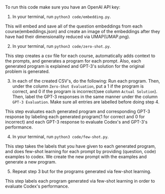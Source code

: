 To run this code make sure you have an OpenAI API key:

1. In your terminal, run `python3 code/embedding.py`.

This will embed and save all of the question embeddings from each course(embeddings.json) and create an image of the embeddings after they have had their         dimensionality reduced via UMAP(UMAP.png).

2. In your terminal, run `python3 code/zero-shot.py`.

This step creates a csv file for each course, automatically adds context to the prompts, and generates a program for each prompt. Also, each generated program is explained and GPT-3's solution for the original problem is generated. 

3. In each of the created CSV's, do the following: Run each program. Then, under the column `Zero-Shot Evaluation`, put a 1 if the program is correct, and 0 if the program is incorrect(see column `Actual Solution`). Then, label the GPT-3 responses in the same manner under the column `GPT-3 Evaluation`. Make sure all entries are labelled before doing step 4.

This step evaluates each generated program and corresponding GPT-3 response by labeling each generated program(1 for correct and 0 for incorrect) and each GPT-3 response to evaluate Codex's and GPT-3's performance.

4. In your terminal, run `python3 code/few-shot.py`.

This step takes the labels that you have given to each generated program, and does few-shot learning for each prompt by providing (question, code) examples to codex. We create the new prompt with the examples and generate a new program. 

5. Repeat step 3 but for the programs generated via few-shot learning.

This step labels each program generated via few-shot learning in order to evaluate Codex's performance.
